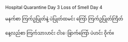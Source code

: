 Hospital Quarantine Day 3
Loss of Smell Day 4

မနက်စာ ကြက်ဥပြုတ်နဲ့ ပဲပြုတ်ထမင်း ကြော်
ကြက်ဥပြုတ်ကြိတ်

နေ့လည်စာ ကြက်သားဟင်း ငါး‌ေခြာက်ကြော် ပဲဟင်း ဝိုက်။